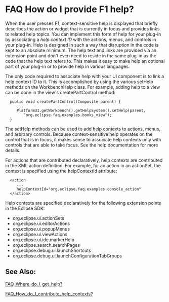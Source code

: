 

FAQ How do I provide F1 help?
=============================

When the user presses F1, context-sensitive help is displayed that briefly describes the action or widget that is currently in focus and provides links to related help topics. You can implement this form of help for your plug-in by associating a _help context ID_ with the actions, menus, and controls in your plug-in. Help is designed in such a way that disruption in the code is kept to an absolute minimum. The help text and links are provided via an extension point and don't even need to reside in the same plug-in as the code that the help text refers to. This makes it easy to make help an optional part of your plug-in or to provide help in various languages.

  
The only code required to associate help with your UI component is to link a help context ID to it. This is accomplished by using the various setHelp methods on the WorkbenchHelp class. For example, adding help to a view can be done in the view's createPartControl method:

      public void createPartControl(Composite parent) {
         ...
         PlatformUI.getWorkbench().getHelpSystem().setHelp(parent, 
            "org.eclipse.faq.examples.books_view");
      }

The setHelp methods can be used to add help contexts to actions, menus, and arbitrary controls. Because context-sensitive help operates on the control that is in focus, it makes sense to associate help contexts only with controls that are able to take focus. See the help documentation for more details.

For actions that are contributed declaratively, help contexts are contributed in the XML action definition. For example, for an action in an actionSet, the context is specified using the helpContextId attribute:

      <action
         ...
         helpContextId="org.eclipse.faq.examples.console_action"
      </action>

Help contexts are specified declaratively for the following extension points in the Eclipse SDK:

*   org.eclipse.ui.actionSets
*   org.eclipse.ui.editorActions
*   org.eclipse.ui.popupMenus
*   org.eclipse.ui.viewActions
*   org.eclipse.ui.ide.markerHelp
*   org.eclipse.search.searchPages
*   org.eclipse.debug.ui.launchShortcuts
*   org.eclipse.debug.ui.launchConfigurationTabGroups

  

See Also:
---------

[FAQ\_Where\_do\_I\_get_help?](./FAQ_Where_do_I_get_help.md "FAQ Where do I get help?")

[FAQ\_How\_do\_I\_contribute\_help\_contexts?](./FAQ_How_do_I_contribute_help_contexts.md "FAQ How do I contribute help contexts?")

